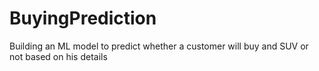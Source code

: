 # BuyingPrediction
Building an ML model to predict whether a customer will buy and SUV or not based on his details
